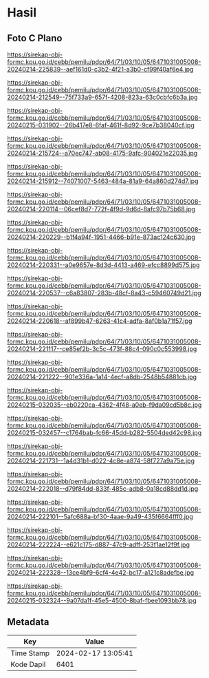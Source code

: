 # Hasil

## Foto C Plano

https://sirekap-obj-formc.kpu.go.id/cebb/pemilu/pdpr/64/71/03/10/05/6471031005008-20240214-225839--aef161d0-c3b2-4f21-a3b0-cf99f40af6e4.jpg

https://sirekap-obj-formc.kpu.go.id/cebb/pemilu/pdpr/64/71/03/10/05/6471031005008-20240214-212549--75f733a9-657f-4208-823a-63c0cbfc6b3a.jpg

https://sirekap-obj-formc.kpu.go.id/cebb/pemilu/pdpr/64/71/03/10/05/6471031005008-20240215-031902--26b417e8-6faf-461f-8d92-9ce7b38040cf.jpg

https://sirekap-obj-formc.kpu.go.id/cebb/pemilu/pdpr/64/71/03/10/05/6471031005008-20240214-215724--a70ec747-ab08-4175-9afc-904021e22035.jpg

https://sirekap-obj-formc.kpu.go.id/cebb/pemilu/pdpr/64/71/03/10/05/6471031005008-20240214-215912--74071007-5463-484a-81a9-64a860d274d7.jpg

https://sirekap-obj-formc.kpu.go.id/cebb/pemilu/pdpr/64/71/03/10/05/6471031005008-20240214-220114--06cef8d7-772f-4f9d-9d6d-8afc97b75b68.jpg

https://sirekap-obj-formc.kpu.go.id/cebb/pemilu/pdpr/64/71/03/10/05/6471031005008-20240214-220229--b1f4a94f-1951-4466-b91e-873ac124c630.jpg

https://sirekap-obj-formc.kpu.go.id/cebb/pemilu/pdpr/64/71/03/10/05/6471031005008-20240214-220331--a0e9657e-8d3d-4413-a469-efcc8899d575.jpg

https://sirekap-obj-formc.kpu.go.id/cebb/pemilu/pdpr/64/71/03/10/05/6471031005008-20240214-220537--c6a83807-283b-48cf-8a43-c59460749d21.jpg

https://sirekap-obj-formc.kpu.go.id/cebb/pemilu/pdpr/64/71/03/10/05/6471031005008-20240214-220618--af899b47-6263-41c4-adfa-8af0b1a71f57.jpg

https://sirekap-obj-formc.kpu.go.id/cebb/pemilu/pdpr/64/71/03/10/05/6471031005008-20240214-221117--ce85ef2b-3c5c-473f-88c4-090c0c553998.jpg

https://sirekap-obj-formc.kpu.go.id/cebb/pemilu/pdpr/64/71/03/10/05/6471031005008-20240214-221222--901e336a-1a14-4ecf-a8db-2548b54881cb.jpg

https://sirekap-obj-formc.kpu.go.id/cebb/pemilu/pdpr/64/71/03/10/05/6471031005008-20240215-032035--eb0220ca-4362-4f48-a0eb-f9da09cd5b8c.jpg

https://sirekap-obj-formc.kpu.go.id/cebb/pemilu/pdpr/64/71/03/10/05/6471031005008-20240215-032457--c1764bab-fc66-45dd-b282-5504ded42c98.jpg

https://sirekap-obj-formc.kpu.go.id/cebb/pemilu/pdpr/64/71/03/10/05/6471031005008-20240214-221731--1a4d31b1-d022-4c8e-a874-58f727a9a75e.jpg

https://sirekap-obj-formc.kpu.go.id/cebb/pemilu/pdpr/64/71/03/10/05/6471031005008-20240214-222018--d79f84dd-833f-485c-adb8-0a18cd88dd1d.jpg

https://sirekap-obj-formc.kpu.go.id/cebb/pemilu/pdpr/64/71/03/10/05/6471031005008-20240214-222101--5afc688a-bf30-4aae-9a49-435f6664fff0.jpg

https://sirekap-obj-formc.kpu.go.id/cebb/pemilu/pdpr/64/71/03/10/05/6471031005008-20240214-222224--e621c175-d887-47c9-adff-253f1ae12f9f.jpg

https://sirekap-obj-formc.kpu.go.id/cebb/pemilu/pdpr/64/71/03/10/05/6471031005008-20240214-222328--13ce4bf9-6cf4-4e42-bc17-a121c8adefbe.jpg

https://sirekap-obj-formc.kpu.go.id/cebb/pemilu/pdpr/64/71/03/10/05/6471031005008-20240215-032324--9a07da1f-45e5-4500-8baf-fbee1093bb78.jpg


## Metadata

| Key        | Value               |
| ---------- | ------------------- |
| Time Stamp | 2024-02-17 13:05:41 |
| Kode Dapil | 6401                |



